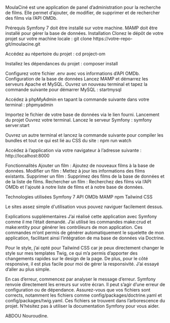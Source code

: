 
MoulaCiné est une application de panel d’administration pour la recherche de films. Elle permet d’ajouter, de modifier, de supprimer et de rechercher des films via l’API OMDb.

Prérequis
Symfony 7 doit être installé sur votre machine.
MAMP doit être installé pour gérer la base de données.
Installation
Clonez le dépôt de votre projet sur votre machine locale :
git clone https://votre-repo-git/moulacine.git

Accédez au répertoire du projet :
cd project-om

Installez les dépendances du projet :
composer install

Configurez votre fichier .env avec vos informations d’API OMDb.
Configuration de la base de données
Lancez MAMP et démarrez les serveurs Apache et MySQL. 
Ouvrez un nouveau terminal et tapez la commande suivante pour démarrer MySQL :
startmysql

Accédez à phpMyAdmin en tapant la commande suivante dans votre terminal :
phpmyadmin

Importez le fichier de votre base de données via le lien fourni.
Lancement du projet
Ouvrez votre terminal.
Lancez le serveur Symfony :
symfony server:start

Ouvrez un autre terminal et lancez la commande suivante pour compiler les bundles et tout ce qui est lié au CSS du site :
npm run watch

Accédez à l’application via votre navigateur à l’adresse suivante :
http://localhost:8000

Fonctionnalités
Ajouter un film : Ajoutez de nouveaux films à la base de données.
Modifier un film : Mettez à jour les informations des films existants.
Supprimer un film : Supprimez des films de la base de données et de la liste de films.
Rechercher un film : Recherchez des films via l’API OMDb et l'ajouté à notre liste de films et à notre base de données.

Technologies utilisées
Symfony 7
API OMDb
MAMP
npm
Tailwind CSS

Le sites assez simple d'utilisation vous pouvez naviguer facilement dessus.

Explications supplémentaires
J’ai réalisé cette application avec Symfony comme il me l’était demandé. J’ai utilisé les commandes make:crud et make:entity pour générer les contrôleurs de mon application. Ces commandes m’ont permis de générer automatiquement le squelette de mon application, facilitant ainsi l’intégration de ma base de données via Doctrine.

Pour le style, j’ai opté pour Tailwind CSS car je peux directement changer le style sur mes templates Twig, ce qui m’a permis d’apporter des changements rapides sur le design de la page. De plus, pour le côté responsive, il est plus facile pour moi de gérer la responsivité. J’ai essayé d’aller au plus simple.

En cas d’erreur, commencez par analyser le message d’erreur. Symfony renvoie directement les erreurs sur votre écran. Il peut s’agir d’une erreur de configuration ou de dépendance. Assurez-vous que vos fichiers sont corrects, notamment les fichiers comme config/packages/doctrine.yaml et config/packages/twig.yaml. Ces fichiers se trouvent dans l’arborescence du projet. N’hésitez pas à utiliser la documentation Symfony pour vous aider.

ABDOU Nouroudine.
